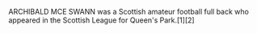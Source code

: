 ARCHIBALD MCE SWANN was a Scottish amateur football full back who appeared in the Scottish League for Queen's Park.[1][2]
